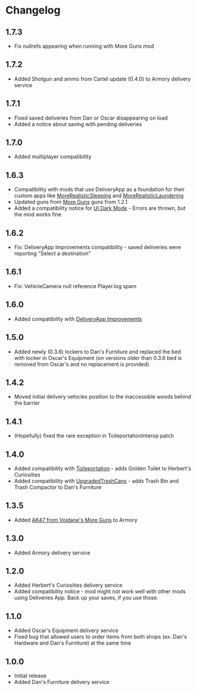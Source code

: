 # Changelog

## 1.7.3
- Fix nullrefs appearing when running with More Guns mod
## 1.7.2
- Added Shotgun and ammo from Cartel update (0.4.0) to Armory delivery service
## 1.7.1
- Fixed saved deliveries from Dan or Oscar disappearing on load
- Added a notice about saving with pending deliveries
## 1.7.0
- Added multiplayer compatibility
## 1.6.3
- Compatibility with mods that use DeliveryApp as a foundation for their custom apps like [MoreRealisticSleeping](https://thunderstore.io/c/schedule-i/p/KampfBallerina/MoreRealisticSleeping/) and [MoreRealisticLaundering](https://thunderstore.io/c/schedule-i/p/KampfBallerina/MoreRealisticLaundering/)
- Updated guns from [More Guns](https://thunderstore.io/c/schedule-i/p/Universal/MoreGuns/) guns from 1.2.1
- Added a compatibility notice for [UI Dark Mode](https://www.nexusmods.com/schedule1/mods/554) - Errors are thrown, but the mod works fine
## 1.6.2
- Fix: DeliveryApp Improvements compatibility - saved deliveries were reporting "Select a destination"
## 1.6.1
- Fix: VehicleCamera null reference Player.log spam
## 1.6.0
- Added compatibility with [DeliveryApp Improvements](https://www.nexusmods.com/schedule1/mods/521)
## 1.5.0
- Added newly (0.3.6) lockers to Dan's Furniture and replaced the bed with locker in Oscar's Equipment (on versions older than 0.3.6 bed is removed from Oscar's and no replacement is provided)
## 1.4.2
- Moved initial delivery vehicles position to the inaccessible woods behind the barrier
## 1.4.1
- (Hopefully) fixed the rare exception in ToileportationInterop patch
## 1.4.0
- Added compatibility with [Toileportation](https://thunderstore.io/c/schedule-i/p/weedeej/Toileportation/) - adds Golden Toilet to Herbert's Curiosities
- Added compatibility with [UpgradedTrashCans](https://thunderstore.io/c/schedule-i/p/j0ckinjz/UpgradedTrashCans_Mono/) - adds Trash Bin and Trash Compactor to Dan's Furniture
## 1.3.5
- Added [AK47 from Voidane's More Guns](https://thunderstore.io/c/schedule-i/p/Universal/MoreGuns/) to Armory
## 1.3.0
- Added Armory delivery service
## 1.2.0
- Added Herbert's Curiosities delivery service
- Added compatibility notice - mod might not work well with other mods using Deliveries App. Back up your saves, if you use those.
## 1.1.0
- Added Oscar's Equipment delivery service
- Fixed bug that allowed users to order items from both shops (ex. Dan's Hardware and Dan's Furniture) at the same time
## 1.0.0
- Initial release
- Added Dan's Furniture delivery service
